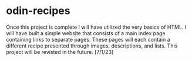 # odin-recipes

Once this project is complete I will have utilized the very basics of HTML.
I will have built a simple website that consists of a main index page
containing links to separate pages. These pages will each contain a different 
recipe presented through images, descriptions, and lists. This project will
be revisted in the future. [7/1/23]


